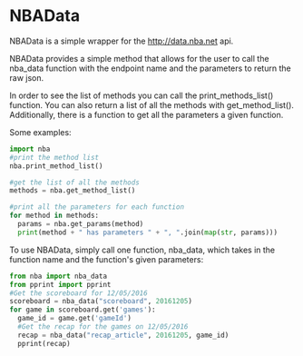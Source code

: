 # NBAData

NBAData is a simple wrapper for the http://data.nba.net api. 

NBAData provides a simple method that allows for the user to call the nba_data function with the endpoint name and the parameters to return the raw json. 

In order to see the list of methods you can call the print_methods_list() function. You can also return a list of all the methods with get_method_list(). Additionally, there is a function to get all the parameters a given function. 

Some examples:
```python
import nba
#print the method list
nba.print_method_list()

#get the list of all the methods
methods = nba.get_method_list()

#print all the parameters for each function
for method in methods:
  params = nba.get_params(method)
  print(method + " has parameters " + ", ".join(map(str, params)))
```
To use NBAData, simply call one function, nba_data, which takes in the function name and the function's given parameters:
```python
from nba import nba_data
from pprint import pprint
#Get the scoreboard for 12/05/2016
scoreboard = nba_data("scoreboard", 20161205)
for game in scoreboard.get('games'):
  game_id = game.get('gameId')
  #Get the recap for the games on 12/05/2016
  recap = nba_data("recap_article", 20161205, game_id)
  pprint(recap)
  ```
  
